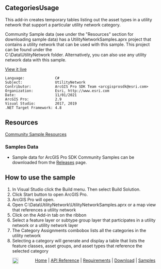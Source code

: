 ## CategoriesUsage

<!-- TODO: Write a brief abstract explaining this sample -->
 This add-in creates temporary tables listing out the asset types in a utility network that support a particular   utility network category.  
   
 Community Sample data (see under the "Resources" section for downloading sample data) has a UtilityNetworkSamples.aprx   project that contains a utility network that can be used with this sample.  This project can be found under the   
 C:\Data\UtilityNetwork folder. Alternatively, you can also use any utility network data with this sample.  
   
   


<a href="http://pro.arcgis.com/en/pro-app/sdk/" target="_blank">View it live</a>

<!-- TODO: Fill this section below with metadata about this sample-->
```
Language:              C#
Subject:               UtilityNetwork
Contributor:           ArcGIS Pro SDK Team <arcgisprosdk@esri.com>
Organization:          Esri, http://www.esri.com
Date:                  11/01/2021
ArcGIS Pro:            2.9
Visual Studio:         2017, 2019
.NET Target Framework: 4.8
```

## Resources

[Community Sample Resources](https://github.com/Esri/arcgis-pro-sdk-community-samples#resources)

### Samples Data

* Sample data for ArcGIS Pro SDK Community Samples can be downloaded from the [Releases](https://github.com/Esri/arcgis-pro-sdk-community-samples/releases) page.  

## How to use the sample
<!-- TODO: Explain how this sample can be used. To use images in this section, create the image file in your sample project's screenshots folder. Use relative url to link to this image using this syntax: ![My sample Image](FacePage/SampleImage.png) -->
   
  
 1. In Visual Studio click the Build menu.  Then select Build Solution.  
 1. Click Start button to open ArcGIS Pro.  
 1. ArcGIS Pro will open.  
 1. Open C:\Data\UtilityNetwork\UtilityNetworkSamples.aprx or a map view that references a utility network  
 1. Click on the Add-in tab on the ribbon  
 1. Select a feature layer or subtype group layer that participates in a utility network or a utility network layer  
 1. The Category Assignments combobox lists all the categories in the utility network  
 1. Selecting a category will generate and display a table that lists the feature classes, asset groups, and asset types that reference the selected category  
  
   


<!-- End -->

&nbsp;&nbsp;&nbsp;&nbsp;&nbsp;&nbsp;<img src="https://esri.github.io/arcgis-pro-sdk/images/ArcGISPro.png"  alt="ArcGIS Pro SDK for Microsoft .NET Framework" height = "20" width = "20" align="top"  >
&nbsp;&nbsp;&nbsp;&nbsp;&nbsp;&nbsp;&nbsp;&nbsp;&nbsp;&nbsp;&nbsp;&nbsp;
[Home](https://github.com/Esri/arcgis-pro-sdk/wiki) | <a href="https://pro.arcgis.com/en/pro-app/latest/sdk/api-reference" target="_blank">API Reference</a> | [Requirements](https://github.com/Esri/arcgis-pro-sdk/wiki#requirements) | [Download](https://github.com/Esri/arcgis-pro-sdk/wiki#installing-arcgis-pro-sdk-for-net) | <a href="https://github.com/esri/arcgis-pro-sdk-community-samples" target="_blank">Samples</a>
